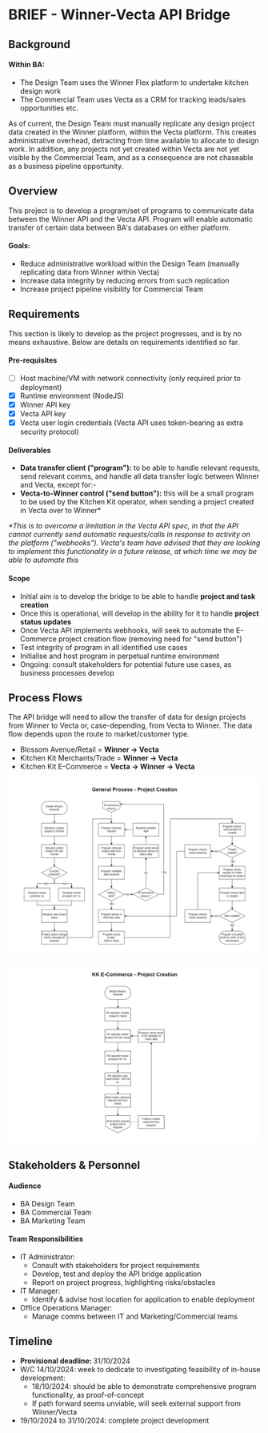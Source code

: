 # BRIEF - Winner-Vecta API Bridge

## Background

#### Within BA:
- The Design Team uses the Winner Flex platform to undertake kitchen design work
- The Commercial Team uses Vecta as a CRM for tracking leads/sales opportunities etc.

As of current, the Design Team must manually replicate any design project data created in the Winner platform, within the Vecta platform. This creates administrative overhead, detracting from time available to allocate to design work. In addition, any projects not yet created within Vecta are not yet visible by the Commercial Team, and as a consequence are not chaseable as a business pipeline opportunity.

## Overview
This project is to develop a program/set of programs to communicate data between the Winner API and the Vecta API. Program will enable automatic transfer of certain data between BA's databases on either platform.

#### Goals:
- Reduce administrative workload within the Design Team (manually replicating data from Winner within Vecta)
- Increase data integrity by reducing errors from such replication
- Increase project pipeline visibility for Commercial Team

## Requirements
This section is likely to develop as the project progresses, and is by no means exhaustive.
Below are details on requirements identified so far.

#### Pre-requisites
- [ ] Host machine/VM with network connectivity (only required prior to deployment)
- [x] Runtime environment (NodeJS)
- [x] Winner API key
- [x] Vecta API key
- [x] Vecta user login credentials (Vecta API uses token-bearing as extra security protocol)

#### Deliverables
- <b>Data transfer client ("program"):</b> to be able to handle relevant requests, send relevant comms, and handle all data transfer logic between Winner and Vecta, except for:-
- <b>Vecta-to-Winner control ("send button"):</b> this will be a small program to be used by the Kitchen Kit operator, when sending a project created in Vecta over to Winner* 

<i>*This is to overcome a limitation in the Vecta API spec, in that the API cannot currently send automatic requests/calls in response to activity on the platform ("webhooks"). Vecta's team have advised that they are looking to implement this functionality in a future release, at which time we may be able to automate this</i>

#### Scope
- Initial aim is to develop the bridge to be able to handle <b>project and task creation</b>
- Once this is operational, will develop in the ability for it to handle <b>project status updates</b>
- Once Vecta API implements webhooks, will seek to automate the E-Commerce project creation flow (removing need for "send button")
- Test integrity of program in all identified use cases
- Initialise and host program in perpetual runtime environment
- Ongoing: consult stakeholders for potential future use cases, as business processes develop

## Process Flows
The API bridge will need to allow the transfer of data for design projects from Winner to Vecta or, case-depending, from Vecta to Winner. The data flow depends upon the route to market/customer type.

- Blossom Avenue/Retail =  <b>Winner -> Vecta</b>
- Kitchen Kit Merchants/Trade = <b>Winner -> Vecta</b>
- Kitchen Kit E-Commerce = <b>Vecta -> Winner -> Vecta</b>

![general process](../flow-diagrams/project-creation-general-process.png "General Process")

![e-commerce process](../flow-diagrams/project-creation-e-commerce.png "E-Commerce Process")

## Stakeholders & Personnel

#### Audience
- BA Design Team
- BA Commercial Team
- BA Marketing Team

#### Team Responsibilities
- IT Administrator:
    - Consult with stakeholders for project requirements
    - Develop, test and deploy the API bridge application
    - Report on project progress, highlighting risks/obstacles
- IT Manager:
    - Identify & advise host location for application to enable deployment
- Office Operations Manager:
    - Manage comms between IT and Marketing/Commercial teams

## Timeline
- <b>Provisional deadline: </b> 31/10/2024
- W/C 14/10/2024: week to dedicate to investigating feasibility of in-house development:
    - 18/10/2024: should be able to demonstrate comprehensive program functionality, as proof-of-concept
    - If path forward seems unviable, will seek external support from Winner/Vecta
- 19/10/2024 to 31/10/2024: complete project development
